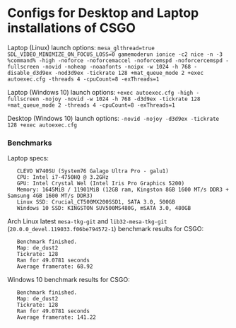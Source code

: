 # Configs for Desktop and Laptop installations of CSGO

Laptop (Linux) launch options:
`mesa_glthread=true SDL_VIDEO_MINIMIZE_ON_FOCUS_LOSS=0 gamemoderun ionice -c2 nice -n -3 %command% -high -noforce -noforcemaccel -noforcemspd -noforcercemspd -fullscreen -novid -noheap -noaafonts -noipx -w 1024 -h 768 -disable_d3d9ex -nod3d9ex -tickrate 128 +mat_queue_mode 2 +exec autoexec.cfg -threads 4 -cpuCount=8 -exThreads=1`

Laptop (Windows 10) launch options:
`+exec autoexec.cfg -high -fullscreen -nojoy -novid -w 1024 -h 768 -d3d9ex -tickrate 128 +mat_queue_mode 2 -threads 4 -cpuCount=8 -exThreads=1`

Desktop (Windows 10) launch options:
`-novid -nojoy -d3d9ex -tickrate 128 +exec autoexec.cfg`

### Benchmarks

Laptop specs:
```
   CLEVO W740SU (System76 Galago Ultra Pro - galu1)
   CPU: Intel i7-4750HQ @ 3.2GHz
   GPU: Intel Crystal Wel (Intel Iris Pro Graphics 5200)
   Memory: 1645MiB / 11901MiB (12GB ram, Kingston 8GB 1600 MT/s DDR3 + Samsung 4GB 1600 MT/s DDR3)
   Linux SSD: Crucial_CT500MX200SSD1, SATA 3.0, 500GB
   Windows 10 SSD: KINGSTON SUV500MS480G, mSATA 3.0, 480GB
```

Arch Linux latest `mesa-tkg-git` and `lib32-mesa-tkg-git` (`20.0.0_devel.119033.f06be794572-1`) benchmark results for CSGO:
```
   Benchmark finished. 
   Map: de_dust2 
   Tickrate: 128 
   Ran for 49.0781 seconds 
   Average framerate: 68.92
```

Windows 10 benchmark results for CSGO:
```
   Benchmark finished.
   Map: de_dust2
   Tickrate: 128 
   Ran for 49.0781 seconds 
   Average framerate: 141.22
```
